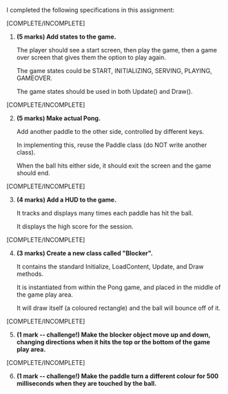 I completed the following specifications in this assignment:

[COMPLETE/INCOMPLETE]

1.  **(5 marks) Add states to the game.** 

    The player should see a start screen, then play the game, then a game over screen that gives them the option to play again.  

    The game states could be START, INITIALIZING, SERVING, PLAYING, GAMEOVER. 

    The game states should be used in both Update() and Draw().

[COMPLETE/INCOMPLETE] 

2.  **(5 marks) Make actual Pong.**

    Add another paddle to the other side, controlled by different keys.  

    In implementing this, reuse the Paddle class (do NOT write another class).  

    When the ball hits either side, it should exit the screen and the game should end.

[COMPLETE/INCOMPLETE] 

3.  **(4 marks) Add a HUD to the game.**

    It tracks and displays many times each paddle has hit the ball. 

    It displays the high score for the session. 

[COMPLETE/INCOMPLETE] 

4.  **(3 marks) Create a new class called "Blocker".**

    It contains the standard Initialize, LoadContent, Update, and Draw methods. 

    It is instantiated from within the Pong game, and placed in the middle of the game play area.  

    It will draw itself (a coloured rectangle) and the ball will bounce off of it. 

[COMPLETE/INCOMPLETE] 

5.  **(1 mark -- challenge!) Make the blocker object move up and down, changing directions when it hits the top or the bottom of the game play area.** 

[COMPLETE/INCOMPLETE] 

6.  **(1 mark -- challenge!) Make the paddle turn a different colour for 500 milliseconds when they are touched by the ball.**